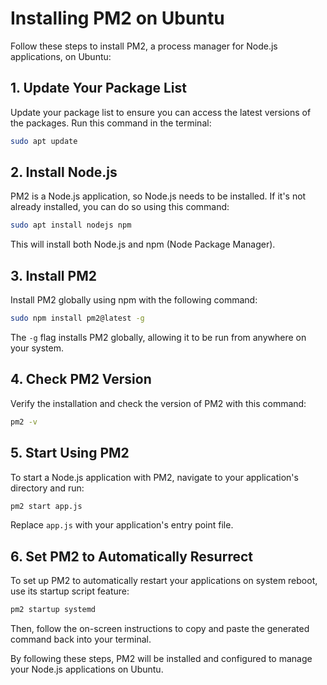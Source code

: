 # Installing PM2 on Ubuntu

Follow these steps to install PM2, a process manager for Node.js applications, on Ubuntu:

## 1. Update Your Package List
Update your package list to ensure you can access the latest versions of the packages. Run this command in the terminal:
```bash
sudo apt update
```

## 2. Install Node.js
PM2 is a Node.js application, so Node.js needs to be installed. If it's not already installed, you can do so using this command:
```bash
sudo apt install nodejs npm
```
This will install both Node.js and npm (Node Package Manager).

## 3. Install PM2
Install PM2 globally using npm with the following command:
```bash
sudo npm install pm2@latest -g
```
The `-g` flag installs PM2 globally, allowing it to be run from anywhere on your system.

## 4. Check PM2 Version
Verify the installation and check the version of PM2 with this command:
```bash
pm2 -v
```

## 5. Start Using PM2
To start a Node.js application with PM2, navigate to your application's directory and run:
```bash
pm2 start app.js
```
Replace `app.js` with your application's entry point file.

## 6. Set PM2 to Automatically Resurrect
To set up PM2 to automatically restart your applications on system reboot, use its startup script feature:
```bash
pm2 startup systemd
```
Then, follow the on-screen instructions to copy and paste the generated command back into your terminal.

By following these steps, PM2 will be installed and configured to manage your Node.js applications on Ubuntu.
